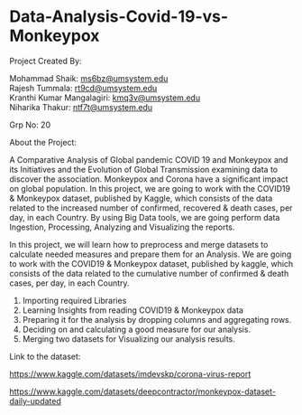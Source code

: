 # Data-Analysis-Covid-19-vs-Monkeypox

Project Created By:

Mohammad Shaik: ms6bz@umsystem.edu  
Rajesh Tummala: rt9cd@umsystem.edu  
Kranthi Kumar Mangalagiri: kmq3v@umsystem.edu   
Niharika Thakur: ntf7t@umsystem.edu 

Grp No: 20

About the Project:

A Comparative Analysis of Global pandemic COVID 19 and Monkeypox and its Initiatives and the Evolution of Global Transmission examining data to discover the association. Monkeypox and Corona have a significant impact on global population. In this project, we are going to work with the COVID19 & Monkeypox dataset, published by Kaggle, which consists of the data related to the increased number of confirmed, recovered & death cases, per day, in each Country. By using Big Data tools, we are going perform data Ingestion, Processing, Analyzing and Visualizing the reports.

In this project, we will learn how to preprocess and merge datasets to calculate needed measures and prepare them for an Analysis. We are going to work with the COVID19 & Monkeypox dataset, published by kaggle, which consists of the data related to the cumulative number of confirmed & death cases, per day, in each Country.
1. Importing required Libraries 
2. Learning Insights from reading COVID19 & Monkeypox data
3. Preparing it for the analysis by dropping columns and aggregating rows.
4. Deciding on and calculating a good measure for our analysis.
5. Merging two datasets for Visualizing our analysis results.


Link to the dataset: 

https://www.kaggle.com/datasets/imdevskp/corona-virus-report

https://www.kaggle.com/datasets/deepcontractor/monkeypox-dataset-daily-updated

